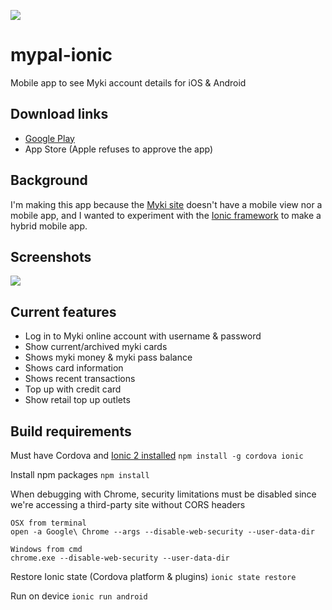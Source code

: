 ![](https://cloud.githubusercontent.com/assets/484912/22861758/f6491d18-f174-11e6-9bec-f6b7e1aaca43.png)
# mypal-ionic
Mobile app to see Myki account details for iOS & Android

## Download links
- [Google Play](https://play.google.com/store/apps/details?id=com.longzheng.mypalionic)
- App Store (Apple refuses to approve the app)

## Background

I'm making this app because the [Myki site](https://www.mymyki.com.au/NTSWebPortal/Login.aspx) doesn't have a mobile view nor a mobile app, and I wanted to experiment with the [Ionic framework](https://ionicframework.com) to make a hybrid mobile app.

## Screenshots
![](https://cloud.githubusercontent.com/assets/484912/23941006/349f8008-09bb-11e7-98f5-25a93d40d387.jpg)

## Current features
- Log in to Myki online account with username & password
- Show current/archived myki cards
- Shows myki money & myki pass balance
- Shows card information
- Shows recent transactions
- Top up with credit card
- Show retail top up outlets

## Build requirements
Must have Cordova and [Ionic 2 installed](https://ionicframework.com/getting-started/) ```npm install -g cordova ionic```

Install npm packages ```npm install```

When debugging with Chrome, security limitations must be disabled since we're accessing a third-party site without CORS headers
```
OSX from terminal
open -a Google\ Chrome --args --disable-web-security --user-data-dir
  
Windows from cmd
chrome.exe --disable-web-security --user-data-dir
```

Restore Ionic state (Cordova platform & plugins) ```ionic state restore```

Run on device ```ionic run android```